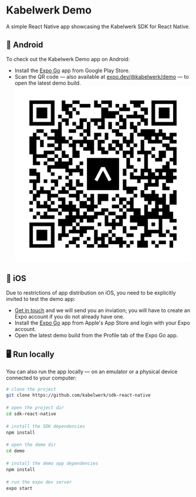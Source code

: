 # Kabelwerk Demo

A simple React Native app showcasing the Kabelwerk SDK for React Native.

## 🤖 Android

To check out the Kabelwerk Demo app on Android:

- Install the [Expo Go](https://play.google.com/store/apps/details?id=host.exp.exponent) app from Google Play Store.
- Scan the QR code — also available at [expo.dev/@kabelwerk/demo](https://expo.dev/@kabelwerk/demo) — to open the latest demo build. ![Expo Go QR code](expo-go-qr-code.svg)

## 🍎 iOS

Due to restrictions of app distribution on iOS, you need to be explicitly invited to test the demo app:

- [Get in touch](mailto:hello@kabelwerk.io) and we will send you an inviation; you will have to create an Expo account if you do not already have one.
- Install the [Expo Go](https://apps.apple.com/app/apple-store/id982107779) app from Apple's App Store and login with your Expo account.
- Open the latest demo build from the Profile tab of the Expo Go app.

## 🖥️ Run locally

You can also run the app locally — on an emulator or a physical device connected to your computer:

```sh
# clone the project
git clone https://github.com/kabelwerk/sdk-react-native

# open the project dir
cd sdk-react-native

# install the SDK dependencies
npm install

# open the demo dir
cd demo

# install the demo app dependencies
npm install

# run the expo dev server
expo start
```
